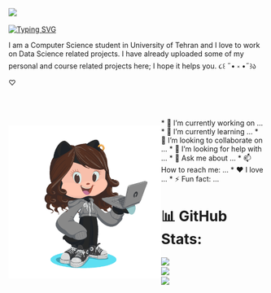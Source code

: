 
<!-- 
[![Typing SVG](https://readme-typing-svg.demolab.com?font=Pacifico&duration=10000&pause=1000&color=F784ED&width=435&lines=Hello+everyone!+This+is+Niloufar.)](https://git.io/typing-svg) ʕ •ᴥ•ʔ -->

![](https://komarev.com/ghpvc/?username=nilix-ba)

[![Typing SVG](https://readme-typing-svg.demolab.com?font=Pacifico&duration=10000&pause=1000&color=F758D9&width=435&lines=Hello+everyone!+This+is+Niloufar.++%CA%95+%E2%80%A2%E1%B4%A5%E2%80%A2%CA%94)](https://git.io/typing-svg)

I am a Computer Science student in University of Tehran and I love to work on Data Science related projects. I have already uploaded some of my personal and course related projects here; I hope it helps you.  ૮꒰ ˶• ༝ •˶꒱ა ♡

<br/><br/>

<div>
    <p style="float: left;"><img align="left" src="ezgif.com-gif-maker.gif" height="300" width="300" /></p>
    <p>* 🔭 I’m currently working on ...
      * 🌱 I’m currently learning ...
      * 🤝 I’m looking to collaborate on ...
      * 🤔 I’m looking for help with ...
      * 💬 Ask me about ...
      * 📫 How to reach me: ...
      * ❤️ I love ...
      * ⚡ Fun fact: ...</p>
</div>

<!-- <img align="left" src="ezgif.com-gif-maker.gif" height="300" width="300" /> -->

<!-- <ul align="right" >

* 🔭 I’m currently working on ...
* 🌱 I’m currently learning ...
* 🤝 I’m looking to collaborate on ...
* 🤔 I’m looking for help with ...
* 💬 Ask me about ...
* 📫 How to reach me: ...
* ❤️ I love ...
* ⚡ Fun fact: ...
   
   </ul> -->

# 📊 GitHub Stats:
![](https://github-readme-stats.vercel.app/api?username=nilix-ba&theme=dracula&hide_border=false&include_all_commits=false&count_private=false)<br/>
![](https://github-readme-streak-stats.herokuapp.com/?user=nilix-ba&theme=dracula&hide_border=false)<br/>
![](https://github-readme-stats.vercel.app/api/top-langs/?username=nilix-ba&theme=dracula&hide_border=false&include_all_commits=false&count_private=false&layout=compact)




<!-- - 👀 I’m interested in ...
- 🌱 I’m currently learning ...
- 💞️ I’m looking to collaborate on ...
- 📫 How to reach me ... -->

<!---
nilix-ba/nilix-ba is a ✨ special ✨ repository because its `README.md` (this file) appears on your GitHub profile.
You can click the Preview link to take a look at your changes.
--->
